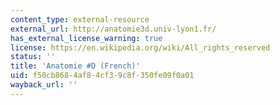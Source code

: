 ```yaml
---
content_type: external-resource
external_url: http://anatomie3d.univ-lyon1.fr/
has_external_license_warning: true
license: https://en.wikipedia.org/wiki/All_rights_reserved
status: ''
title: 'Anatomie #D (French)'
uid: f50cb868-4af8-4cf3-9c8f-350fe09f0a01
wayback_url: ''
---
```

